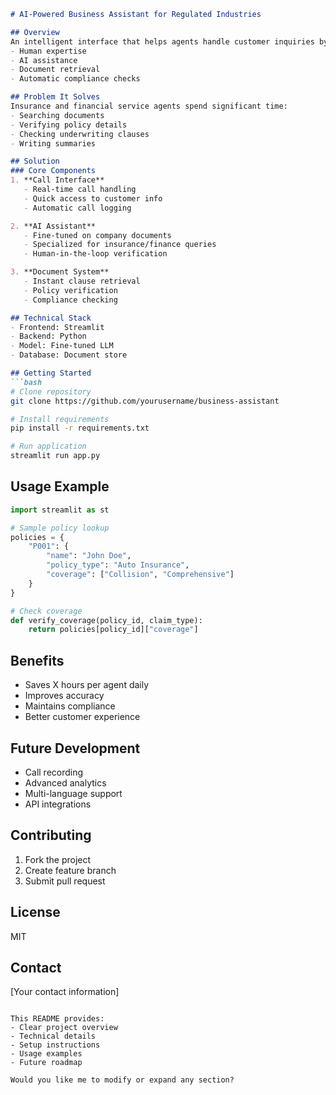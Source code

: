 ```markdown
# AI-Powered Business Assistant for Regulated Industries

## Overview
An intelligent interface that helps agents handle customer inquiries by combining:
- Human expertise
- AI assistance 
- Document retrieval
- Automatic compliance checks

## Problem It Solves
Insurance and financial service agents spend significant time:
- Searching documents
- Verifying policy details
- Checking underwriting clauses
- Writing summaries

## Solution
### Core Components
1. **Call Interface**
   - Real-time call handling
   - Quick access to customer info
   - Automatic call logging

2. **AI Assistant**
   - Fine-tuned on company documents
   - Specialized for insurance/finance queries
   - Human-in-the-loop verification

3. **Document System**
   - Instant clause retrieval
   - Policy verification
   - Compliance checking

## Technical Stack
- Frontend: Streamlit
- Backend: Python
- Model: Fine-tuned LLM
- Database: Document store

## Getting Started
```bash
# Clone repository
git clone https://github.com/yourusername/business-assistant

# Install requirements
pip install -r requirements.txt

# Run application
streamlit run app.py
```

## Usage Example
```python
import streamlit as st

# Sample policy lookup
policies = {
    "P001": {
        "name": "John Doe",
        "policy_type": "Auto Insurance",
        "coverage": ["Collision", "Comprehensive"]
    }
}

# Check coverage
def verify_coverage(policy_id, claim_type):
    return policies[policy_id]["coverage"]
```

## Benefits
- Saves X hours per agent daily
- Improves accuracy
- Maintains compliance
- Better customer experience

## Future Development
- Call recording
- Advanced analytics
- Multi-language support
- API integrations

## Contributing
1. Fork the project
2. Create feature branch
3. Submit pull request

## License
MIT

## Contact
[Your contact information]
```

This README provides:
- Clear project overview
- Technical details
- Setup instructions
- Usage examples
- Future roadmap

Would you like me to modify or expand any section?